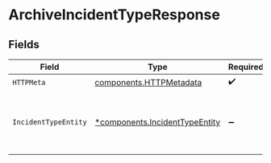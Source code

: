 # ArchiveIncidentTypeResponse


## Fields

| Field                                                                           | Type                                                                            | Required                                                                        | Description                                                                     |
| ------------------------------------------------------------------------------- | ------------------------------------------------------------------------------- | ------------------------------------------------------------------------------- | ------------------------------------------------------------------------------- |
| `HTTPMeta`                                                                      | [components.HTTPMetadata](../../models/components/httpmetadata.md)              | :heavy_check_mark:                                                              | N/A                                                                             |
| `IncidentTypeEntity`                                                            | [*components.IncidentTypeEntity](../../models/components/incidenttypeentity.md) | :heavy_minus_sign:                                                              | Archives an incident type which will hide it from lists and metrics             |